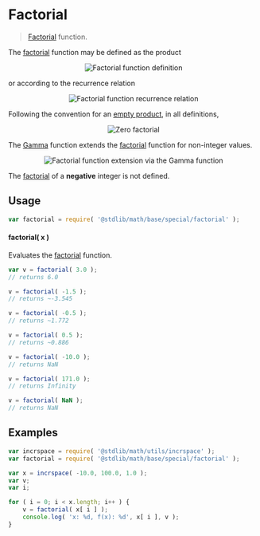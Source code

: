 <!--

@license Apache-2.0

Copyright (c) 2018 The Stdlib Authors.

Licensed under the Apache License, Version 2.0 (the "License");
you may not use this file except in compliance with the License.
You may obtain a copy of the License at

   http://www.apache.org/licenses/LICENSE-2.0

Unless required by applicable law or agreed to in writing, software
distributed under the License is distributed on an "AS IS" BASIS,
WITHOUT WARRANTIES OR CONDITIONS OF ANY KIND, either express or implied.
See the License for the specific language governing permissions and
limitations under the License.

-->

# Factorial

> [Factorial][factorial-function] function.

<section class="intro">

The [factorial][factorial-function] function may be defined as the product

<!-- <equation class="equation" label="eq:factorial_function" align="center" raw="n! = \prod_{k=1}^n k" alt="Factorial function definition"> -->

<div class="equation" align="center" data-raw-text="n! = \prod_{k=1}^n k" data-equation="eq:factorial_function">
    <img src="https://cdn.rawgit.com/stdlib-js/stdlib/7e0a95722efd9c771b129597380c63dc6715508b/lib/node_modules/@stdlib/math/base/special/factorial/docs/img/equation_factorial_function.svg" alt="Factorial function definition">
    <br>
</div>

<!-- </equation> -->

or according to the recurrence relation

<!-- <equation class="equation" label="eq:factorial_recurrence_relation" align="center" raw="n! = \begin{cases}1 & \textrm{if } n = 0,\\(n-1)! \times n & \textrm{if } n > 1\end{cases}" alt="Factorial function recurrence relation"> -->

<div class="equation" align="center" data-raw-text="n! = \begin{cases}1 &amp; \textrm{if } n = 0,\\(n-1)! \times n &amp; \textrm{if } n &gt; 1\end{cases}" data-equation="eq:factorial_recurrence_relation">
    <img src="https://cdn.rawgit.com/stdlib-js/stdlib/7e0a95722efd9c771b129597380c63dc6715508b/lib/node_modules/@stdlib/math/base/special/factorial/docs/img/equation_factorial_recurrence_relation.svg" alt="Factorial function recurrence relation">
    <br>
</div>

<!-- </equation> -->

Following the convention for an [empty product][empty-product], in all definitions,

<!-- <equation class="equation" label="eq:zero_factorial" align="center" raw="0! = 1" alt="Zero factorial"> -->

<div class="equation" align="center" data-raw-text="0! = 1" data-equation="eq:zero_factorial">
    <img src="https://cdn.rawgit.com/stdlib-js/stdlib/7e0a95722efd9c771b129597380c63dc6715508b/lib/node_modules/@stdlib/math/base/special/factorial/docs/img/equation_zero_factorial.svg" alt="Zero factorial">
    <br>
</div>

<!-- </equation> -->

The [Gamma][@stdlib/math/base/special/gamma] function extends the [factorial][factorial-function] function for non-integer values.

<!-- <equation class="equation" label="eq:factorial_function_and_gamma" align="center" raw="n! = \Gamma(n+1)" alt="Factorial function extension via the Gamma function"> -->

<div class="equation" align="center" data-raw-text="n! = \Gamma(n+1)" data-equation="eq:factorial_function_and_gamma">
    <img src="https://cdn.rawgit.com/stdlib-js/stdlib/7e0a95722efd9c771b129597380c63dc6715508b/lib/node_modules/@stdlib/math/base/special/factorial/docs/img/equation_factorial_function_and_gamma.svg" alt="Factorial function extension via the Gamma function">
    <br>
</div>

<!-- </equation> -->

The [factorial][factorial-function] of a **negative** integer is not defined.

</section>

<!-- /.intro -->

<section class="usage">

## Usage

```javascript
var factorial = require( '@stdlib/math/base/special/factorial' );
```

#### factorial( x )

Evaluates the [factorial][factorial-function] function.

```javascript
var v = factorial( 3.0 );
// returns 6.0

v = factorial( -1.5 );
// returns ~-3.545

v = factorial( -0.5 );
// returns ~1.772

v = factorial( 0.5 );
// returns ~0.886

v = factorial( -10.0 );
// returns NaN

v = factorial( 171.0 );
// returns Infinity

v = factorial( NaN );
// returns NaN
```

</section>

<!-- /.usage -->

<section class="examples">

## Examples

<!-- eslint no-undef: "error" -->

```javascript
var incrspace = require( '@stdlib/math/utils/incrspace' );
var factorial = require( '@stdlib/math/base/special/factorial' );

var x = incrspace( -10.0, 100.0, 1.0 );
var v;
var i;

for ( i = 0; i < x.length; i++ ) {
    v = factorial( x[ i ] );
    console.log( 'x: %d, f(x): %d', x[ i ], v );
}
```

</section>

<!-- /.examples -->

<section class="links">

[@stdlib/math/base/special/gamma]: https://github.com/stdlib-js/stdlib/tree/develop/lib/node_modules/%40stdlib/math/base/special/gamma

[factorial-function]: https://en.wikipedia.org/wiki/Factorial

[empty-product]: https://en.wikipedia.org/wiki/Empty_product

</section>

<!-- /.links -->
